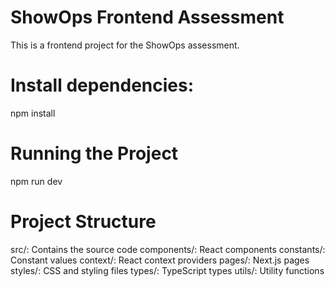 # ShowOps Frontend Assessment

This is a frontend project for the ShowOps assessment.

# Install dependencies:

npm install

# Running the Project

npm run dev

# Project Structure

src/: Contains the source code
components/: React components
constants/: Constant values
context/: React context providers
pages/: Next.js pages
styles/: CSS and styling files
types/: TypeScript types
utils/: Utility functions
